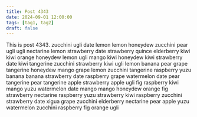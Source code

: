 ```yaml
---
title: Post 4343
date: 2024-09-01 12:00:00
tags: [tag1, tag2]
draft: false
---
```

This is post 4343.
zucchini
ugli
date
lemon
lemon
honeydew
zucchini
pear
ugli
ugli
nectarine
lemon
strawberry
date
strawberry
quince
elderberry
kiwi
kiwi
orange
honeydew
lemon
ugli
mango
kiwi
honeydew
kiwi
strawberry
date
kiwi
tangerine
zucchini
strawberry
kiwi
ugli
lemon
banana
pear
grape
tangerine
honeydew
mango
grape
lemon
zucchini
tangerine
raspberry
yuzu
banana
banana
strawberry
date
raspberry
grape
watermelon
date
pear
tangerine
pear
tangerine
apple
strawberry
apple
ugli
fig
raspberry
kiwi
mango
yuzu
watermelon
date
mango
mango
honeydew
orange
fig
strawberry
nectarine
raspberry
yuzu
strawberry
kiwi
raspberry
zucchini
strawberry
date
xigua
grape
zucchini
elderberry
nectarine
pear
apple
yuzu
watermelon
zucchini
raspberry
fig
orange
ugli
